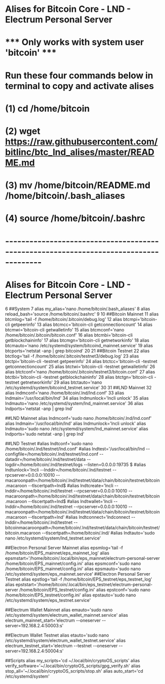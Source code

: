 # Alises for Bitcoin Core - LND - Electrum Personal Server 
# *** Only works with system user 'bitcoin' ***

# Run these four commands below in terminal to copy and activate alises
# (1) cd /home/bitcoin 
# (2) wget https://raw.githubusercontent.com/bitlinc/btc_lnd_alises/master/README.md
# (3) mv /home/bitcoin/README.md /home/bitcoin/.bash_aliases
# (4) source /home/bitcoin/.bashrc
# -------------------------------------------------------------------------------------

# Alises for Bitcoin Core - LND - Electrum Personal Server 
 6 ##System
 7 alias my_alias='nano /home/bitcoin/.bash_aliases'
 8 alias reload_bash='source /home/bitcoin/.bashrc'
 9
10 ##Bitcoin Mainnet 
11 alias btcmlog='tail -f /home/bitcoin/.bitcoin/debug.log'
12 alias btcmpi='bitcoin-cli getpeerinfo'
13 alias btcmcc='bitcoin-cli getconnectioncount'
14 alias btcmwi='bitcoin-cli getwalletinfo'
15 alias btcmconf='nano /home/bitcoin/.bitcoin/bitcoin.conf'
16 alias btcmbi='bitcoin-cli getblockchaininfo'
17 alias btcmgn='bitcoin-cli getnetworkinfo'
18 alias btcmauto='nano /etc/systemd/system/bitcoind_mainnet.service'
19 alias btcports='netstat -anp | grep bitcoind'
20
21 ##Bitcoin Testnet
22 alias btctlog='tail -f /home/bitcoin/.bitcoin/testnet3/debug.log'
23 alias btctpi='bitcoin-cli -testnet getpeerinfo'
24 alias btctcc='bitcoin-cli -testnet getconnectioncount'
25 alias btctwi='bitcoin-cli -testnet getwalletinfo'
26 alias btctconf='nano /home/bitcoin/.bitcoin/testnet3/bitcoin.conf'
27 alias btctbi='bitcoin-cli -testnet getblockchaininfo'
28 alias btctgn='bitcoin-cli -testnet getnetworkinfo'
29 alias btctauto='nano /etc/systemd/system/bitcoind_testnet.service'
30
31 ##LND Mainnet
32 alias lndmconf='nano /home/bitcoin/.lnd/lnd.conf'
33 alias lndmain='/usr/local/bin/lnd'
34 alias lndmunlock='lncli unlock'
35 alias lndmauto='nano /etc/systemd/system/lnd_mainnet.service'
36 alias lndports='netstat -anp | grep lnd'

##LND Mainnet
alias lndmconf='sudo nano /home/bitcoin/.lnd/lnd.conf'
alias lndmain='/usr/local/bin/lnd'
alias lndmunlock='lncli unlock'
alias lndmauto='sudo nano /etc/systemd/system/lnd_mainnet.service'
alias lndports='sudo netstat -anp | grep lnd'

##LND Testnet
#alias lndtconf='sudo nano /home/bitcoin/.lnd/testnet/lnd.conf'
#alias lndtest='/usr/local/bin/lnd --configfile=/home/bitcoin/.lnd/testnet/lnd.conf --datadir=/home/bitcoin/.lnd/testnet/data --logdir=/home/bitcoin/.lnd/testnet/logs --listen=0.0.0.0:19735 $
#alias lndtunlock='lncli --lnddir=/home/bitcoin/.lnd/testnet --rpcserver=0.0.0.0:10010 --macaroonpath=/home/bitcoin/.lnd/testnet/data/chain/bitcoin/testnet/bitcoin.macaroon --tlscertpath=lnd$
#alias lndtcreate='lncli --lnddir=/home/bitcoin/.lnd/testnet --rpcserver=0.0.0.0:10010 --macaroonpath=/home/bitcoin/.lnd/testnet/data/chain/bitcoin/testnet/bitcoin.macaroon --tlscertpath=lnd$
#alias lndtwallet='lncli --lnddir=/home/bitcoin/.lnd/testnet --rpcserver=0.0.0.0:10010 --macaroonpath=/home/bitcoin/.lnd/testnet/data/chain/bitcoin/testnet/bitcoin.macaroon --tlscertpath=lnd'
#alias lndtconnect='lndconnect  --lnddir=/home/bitcoin/.lnd/testnet --bitcoinmacaroonpath=/home/bitcoin/.lnd/testnet/data/chain/bitcoin/testnet/bitcoin.macaroon --tlscertpath=/home/bitcoin/.lnd/
#alias lndtauto='sudo nano /etc/systemd/system/lnd_testnet.service'

##Electron Personal Server Mainnet
alias epsmlog='tail -f /home/bitcoin/EPS_mainnet/eps_mainnet_log'
alias epsmstart='/home/bitcoin/.local/bin/eps_mainnet/electrum-personal-server /home/bitcoin/EPS_mainnet/config.ini'
alias epsmconf='sudo nano /home/bitcoin/EPS_mainnet/config.ini'
alias epsmauto='sudo nano /etc/systemd/system/eps_mainnet.service'
##Electron Personal Server Testnet
alias epstlog='tail -f /home/bitcoin/EPS_testnet/eps_testnet_log'
alias epststart='/home/bitcoin/.local/bin/eps_testnet/electrum-personal-server /home/bitcoin/EPS_testnet/config.ini'
alias epstconf='sudo nano /home/bitcoin/EPS_testnet/config.ini'
alias epstauto='sudo nano /etc/systemd/system/eps_testnet.service'

##Electrum Wallet Mainnet
alias emauto='sudo nano /etc/systemd/system/electrum_wallet_mainnet.service'
alias electrum_mainnet_start='electrum --oneserver --server=192.168.2.4:50003:s'

##Electrum Wallet Testnet
alias etauto='sudo nano /etc/systemd/system/electrum_wallet_testnet.service'
alias electrum_testnet_start='electrum --testnet --oneserver --server=192.168.2.4:50004:s'

##Scripts
alias my_scripts='cd ~/.local/bin/cryptoOS_scripts'
alias verify_software='~/.local/bin/cryptoOS_scripts/gpg_verify.sh'
alias stop_all='~/.local/bin/cryptoOS_scripts/stop.sh'
alias auto_start='cd /etc/systemd/system'

